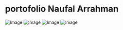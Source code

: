 # portofolio Naufal Arrahman

![Image](https://github.com/user-attachments/assets/fad2cc13-ed68-43c5-b316-ba3272241c6f)
![Image](https://github.com/user-attachments/assets/c0475309-1810-46db-99c3-9782475e33d4)
![Image](https://github.com/user-attachments/assets/72c00fdb-56a4-49d7-8621-e6c0b3e74ea5)
![Image](https://github.com/user-attachments/assets/baee630a-6fad-43e5-9ca7-6d439cf13032)
